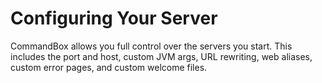 # Configuring Your Server

CommandBox allows you full control over the servers you start.  This includes the port and host, custom JVM args, URL rewriting, web aliases, custom error pages, and custom welcome files.
